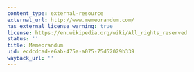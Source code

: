 ```yaml
---
content_type: external-resource
external_url: http://www.memeorandum.com/
has_external_license_warning: true
license: https://en.wikipedia.org/wiki/All_rights_reserved
status: ''
title: Memeorandum
uid: ecdcdcad-e6ab-475a-a075-75d52029b339
wayback_url: ''
---
```

